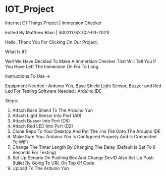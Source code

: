 # IOT_Project
Internet Of Things Project | Immersion Checker

Edited By Matthew Blain | S00211783 (02-03-2021)




Hello, Thank You For Clicking On Our Project.

What Is It?

Well We Have Decided To Make A Immersion Checker That Will Tell You If You Have Left The Immersion On For To Long.

Instructions To Use ->

Equipment Needed : Arduino Yún, Base Shield Light Sensor, Buzzer and Red Led For Testing
Software Needed  : Arduino IDE

Steps:

1. Attach Base Shield To The Arduino Yún
2. Attach Light Sensor Into Port (A0)
3. Attach Busser Into Port (D6)
4. Attach Red LED Into Port (D2)
5. Clone Repo To Your Desktop And Put The .ino File Onto The Arduino IDE
6. Make Sure Your Arduino Yún Is Configured Properly And Is Connected To WiFi
7. Change The Timer Length By Changing The Delay (Default Is Set To 8 Seconds For Testing)
8. Set Up Senario On Pushing Box And Change DevID Also Set Up Push Bullet By Going To URL On Top Of Code
9. Upload To The Arduino Yún

